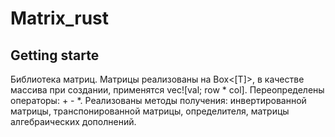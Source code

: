 # Matrix_rust

## Getting starte
Библиотека матриц. Матрицы реализованы на Box<[T]>, в качестве массива при создании, применятся vec![val; row * col].
Переопределены операторы: + - *. Реализованы методы получения: инвертированной матрицы, транспонированной  матрицы, определителя, матрицы алгебраических дополнений.

